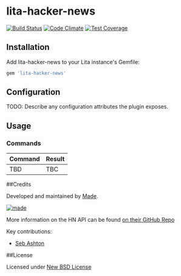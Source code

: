 # lita-hacker-news

[![Build Status](https://travis-ci.org/madebymade/lita-hacker-news.svg?branch=master)](https://travis-ci.org/madebymade/lita-hacker-news)
[![Code Climate](https://codeclimate.com/github/madebymade/lita-hacker-news/badges/gpa.svg)](https://codeclimate.com/github/madebymade/lita-hacker-news)
[![Test Coverage](https://codeclimate.com/github/madebymade/lita-hacker-news/badges/coverage.svg)](https://codeclimate.com/github/madebymade/lita-hacker-news)

## Installation

Add lita-hacker-news to your Lita instance's Gemfile:

``` ruby
gem 'lita-hacker-news'
```

## Configuration

TODO: Describe any configuration attributes the plugin exposes.

## Usage

### Commands

| Command              | Result                                   |
| -------------------- | ---------------------------------------- |
| TBD                  | TBC                                      |

##Credits

Developed and maintained by [Made](http://www.madetech.co.uk?ref=github&repo=lita-mac_spotify_control).

[![made](https://s3-eu-west-1.amazonaws.com/made-assets/googleapps/google-apps.png)](http://www.madetech.co.uk?ref=github&repo=lita-hacker-news)

More information on the HN API can be found [on their GitHub Repo](https://github.com/HackerNews/API)

Key contributions:

* [Seb Ashton](https://github.com/sebashton)

##License

Licensed under [New BSD License](https://github.com/madebymade/lita-mac_spotify_control/blob/master/BSD-LICENSE.md)
